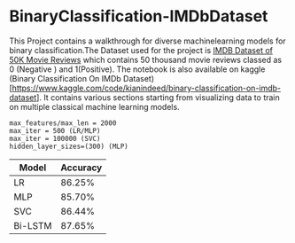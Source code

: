 # BinaryClassification-IMDbDataset

This Project contains a walkthrough for diverse machinelearning models for binary classification.The Dataset used for the project is [IMDB Dataset of 50K Movie Reviews](https://www.kaggle.com/datasets/lakshmi25npathi/imdb-dataset-of-50k-movie-reviews)
which contains 50 thousand movie reviews classed as 0 (Negative ) and 1(Positive). The notebook is also available on kaggle (Binary Classification On IMDb Dataset)[https://www.kaggle.com/code/kianindeed/binary-classification-on-imdb-dataset]. It contains various sections starting from visualizing data to train on multiple classical machine learning models.
```
max_features/max_len = 2000
max_iter = 500 (LR/MLP)
max_iter = 100000 (SVC)
hidden_layer_sizes=(300) (MLP)
```




|Model   | Accuracy |
|--------|----------|
|LR      | 86.25%   |   
|MLP     | 85.70%   |
|SVC     | 86.44%   |
|Bi-LSTM | 87.65%   |   
